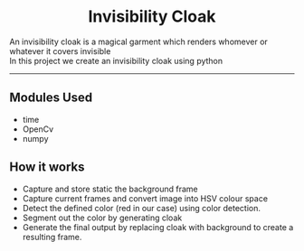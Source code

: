 <h1 align="center">Invisibility Cloak</h1>
An invisibility cloak is a magical garment which renders whomever or whatever it covers invisible 
<br>
In this project we create an invisibility cloak using python

---

## Modules Used

- time
- OpenCv
- numpy

## How it works

- Capture and store static the background frame
- Capture current frames and convert image into HSV colour space
- Detect the defined color (red in our case) using color detection.
- Segment out the color by generating cloak
- Generate the final output by replacing cloak with background to create a resulting frame.
